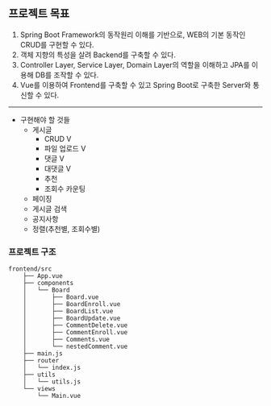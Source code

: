 ## 프로젝트 목표

  1. Spring Boot Framework의 동작원리 이해를 기반으로, WEB의 기본 동작인 CRUD를 구현할 수 있다.
  2. 객체 지향의 특성을 살려 Backend를 구축할 수 있다.
  3. Controller Layer, Service Layer, Domain Layer의 역할을 이해하고 JPA를 이용해 DB를 조작할 수 있다.
  4. Vue를 이용하여 Frontend를 구축할 수 있고 Spring Boot로 구축한 Server와 통신할 수 있다.
  
---
+ 구현해야 할 것들
  + 게시글 
    + CRUD V
    + 파일 업로드 V
    + 댓글 V
    + 대댓글 V
    + 추천
    + 조회수 카운팅
  + 페이징
  + 게시글 검색
  + 공지사항
  + 정렬(추천별, 조회수별)

### 프로젝트 구조
```
frontend/src
    ├── App.vue
    ├── components
    │   └── Board
    │       ├── Board.vue
    │       ├── BoardEnroll.vue
    │       ├── BoardList.vue
    │       ├── BoardUpdate.vue
    │       ├── CommentDelete.vue
    │       ├── CommentEnroll.vue
    │       ├── Comments.vue
    │       └── nestedComment.vue
    ├── main.js
    ├── router
    │   └── index.js
    ├── utils
    │   └── utils.js
    └── views
        └── Main.vue
```
